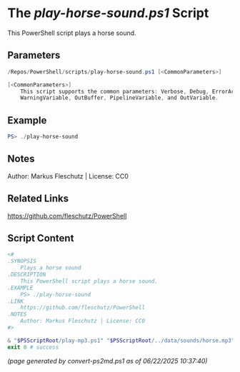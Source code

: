 The *play-horse-sound.ps1* Script
===========================

This PowerShell script plays a horse sound.

Parameters
----------
```powershell
/Repos/PowerShell/scripts/play-horse-sound.ps1 [<CommonParameters>]

[<CommonParameters>]
    This script supports the common parameters: Verbose, Debug, ErrorAction, ErrorVariable, WarningAction, 
    WarningVariable, OutBuffer, PipelineVariable, and OutVariable.
```

Example
-------
```powershell
PS> ./play-horse-sound

```

Notes
-----
Author: Markus Fleschutz | License: CC0

Related Links
-------------
https://github.com/fleschutz/PowerShell

Script Content
--------------
```powershell
<#
.SYNOPSIS
	Plays a horse sound
.DESCRIPTION
	This PowerShell script plays a horse sound.
.EXAMPLE
	PS> ./play-horse-sound
.LINK
	https://github.com/fleschutz/PowerShell
.NOTES
	Author: Markus Fleschutz | License: CC0
#>

& "$PSScriptRoot/play-mp3.ps1" "$PSScriptRoot/../data/sounds/horse.mp3"
exit 0 # success
```

*(page generated by convert-ps2md.ps1 as of 06/22/2025 10:37:40)*
